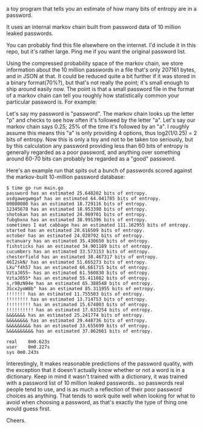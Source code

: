 a toy program that tells you an estimate of how many bits of entropy are in a password.

It uses an internal markov chain built from password data of 10 million leaked passwords.

You can probably find this file elsewhere on the internet. I'd include it in this repo, but it's rather large. Ping me if you want the original password list.

Using the compressed probability space of the markov chain, we store information about the 10 million passwords in a file that's only 207161 bytes, and in JSON at that. It could be reduced quite a bit further if it was stored in a binary format(70%?), but that's not really the point; it's small enough to ship around easily now. The point is that a small password file in the format of a markov chain can tell you roughly how statistically common your particular password is. For example:

Let's say my password is "password". The markov chain looks up the letter "p" and checks to see how often it's followed by the letter "a". Let's say our markov chain says 0.25; 25% of the time it's followed by an "a". I roughly assume this means this "a" is only providing 4 options, thus log2(1/0.25) = 2 bits of entropy. Now this is only a toy and not to be taken too seriously, but by this calculation any password providing less than 60 bits of entropy is generally regarded as a poor password, and anything over something around 60-70 bits can probably be regarded as a "good" password.

Here's an example run that spits out a bunch of passwords scored against the markov-built 10-million password database:

```
$ time go run main.go
password has an estimated 25.640202 bits of entropy.
asdgawegwmgaf has an estimated 64.041785 bits of entropy.
00000000 has an estimated 18.729116 bits of entropy.
12345678 has an estimated 18.953390 bits of entropy.
shotokan has an estimated 24.969701 bits of entropy.
fubgbxna has an estimated 38.991396 bits of entropy.
sometimes I eat cabbage has an estimated 111.162955 bits of entropy.
started has an estimated 20.616509 bits of entropy.
october has an estimated 24.028792 bits of entropy.
octanuary has an estimated 35.430650 bits of entropy.
fishsticks has an estimated 34.901189 bits of entropy.
cucumbers has an estimated 33.573153 bits of entropy.
chesterfield has an estimated 38.467317 bits of entropy.
46I2skN/ has an estimated 51.665273 bits of entropy.
LXu^f4h57 has an estimated 66.661715 bits of entropy.
VztaJ055~ has an estimated 61.560830 bits of entropy.
VztaJ055* has an estimated 55.411082 bits of entropy.
s,r9BzN94e has an estimated 65.388548 bits of entropy.
3Scx2yoW8b^ has an estimated 85.311955 bits of entropy.
!!!!!!! has an estimated 11.755503 bits of entropy.
!!!!!!!! has an estimated 13.714753 bits of entropy.
!!!!!!!!! has an estimated 15.674003 bits of entropy.
!!!!!!!!!! has an estimated 17.633254 bits of entropy.
&&&&&&& has an estimated 25.241774 bits of entropy.
&&&&&&&& has an estimated 29.448736 bits of entropy.
&&&&&&&&& has an estimated 33.655699 bits of entropy.
&&&&&&&&&& has an estimated 37.862661 bits of entropy.

real	0m0.623s
user	0m0.227s
sys	0m0.243s
```

Interestingly, It makes reasonable predictions of the password quality, with the exception that it doesn't actually know whether or not a word is in a dictionary. Keep in mind it wasn't trained with a dictionary, it was trained with a password list of 10 million leaked passwords.. so passwords real people tend to use, and is as much a reflection of their poor password choices as anything. That tends to work quite well when looking for what to avoid when choosing a password, as that's exactly the type of thing one would guess first.

Cheers.
